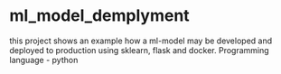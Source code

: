 # ml_model_demplyment
this project shows an example how a ml-model may be developed and deployed to production using sklearn, flask and docker. Programming language - python
